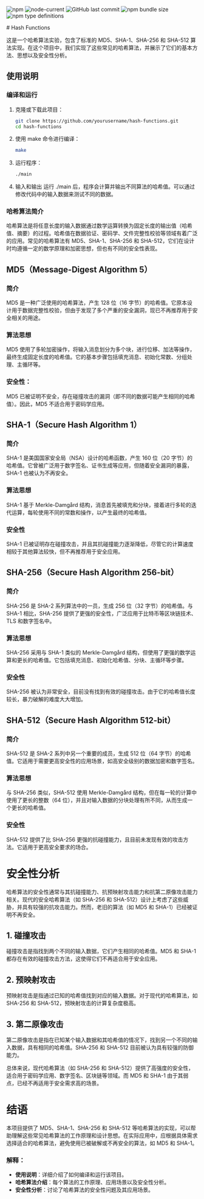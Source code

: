 ![npm](https://img.shields.io/npm/v/react-moralis)
![node-current](https://img.shields.io/node/v/react-moralis)
![GitHub last commit](https://img.shields.io/github/last-commit/MoralisWeb3/react-moralis)
![npm bundle size](https://img.shields.io/bundlephobia/minzip/react-moralis)
![npm type definitions](https://img.shields.io/npm/types/react-moralis)

</div>
# Hash Functions

这是一个哈希算法实验，包含了标准的 MD5、SHA-1、SHA-256 和 SHA-512 算法实现。在这个项目中，我们实现了这些常见的哈希算法，并展示了它们的基本方法、思想以及安全性分析。

## 使用说明

### 编译和运行

1. 克隆或下载此项目：
   ```bash
   git clone https://github.com/yourusername/hash-functions.git
   cd hash-functions

2. 使用 make 命令进行编译：

   ```bash
   make

3. 运行程序：
   ```bash
   ./main

4. 输入和输出
   运行 ./main 后，程序会计算并输出不同算法的哈希值。可以通过修改代码中的输入数据来测试不同的数据。

### 哈希算法简介
   哈希算法是将任意长度的输入数据通过数学运算转换为固定长度的输出值（哈希值、摘要）的过程。哈希值在数据验证、密码学、文件完整性校验等领域有着广泛的应用。常见的哈希算法有 MD5、SHA-1、SHA-256 和 SHA-512，它们在设计时均遵循一定的数学原理和加密思想，但也有不同的安全性表现。

## MD5（Message-Digest Algorithm 5）
### 简介
   MD5 是一种广泛使用的哈希算法，产生 128 位（16 字节）的哈希值。它原本设计用于数据完整性校验，但由于发现了多个严重的安全漏洞，现已不再推荐用于安全相关的用途。

### 算法思想
   MD5 使用了多轮加密操作，将输入消息划分为多个块，进行位移、加法等操作，最终生成固定长度的哈希值。它的基本步骤包括填充消息、初始化常数、分组处理、主循环等。

### 安全性：
   MD5 已被证明不安全，存在碰撞攻击的漏洞（即不同的数据可能产生相同的哈希值）。因此，MD5 不适合用于密码学应用。

## SHA-1（Secure Hash Algorithm 1）
### 简介
SHA-1 是美国国家安全局（NSA）设计的哈希函数，产生 160 位（20 字节）的哈希值。它曾被广泛用于数字签名、证书生成等应用，但随着安全漏洞的暴露，SHA-1 也被认为不再安全。
### 算法思想
SHA-1 基于 Merkle-Damgård 结构，消息首先被填充和分块，接着进行多轮的迭代运算，每轮使用不同的常数和操作，以产生最终的哈希值。
### 安全性
SHA-1 已被证明存在碰撞攻击，并且其抗碰撞能力逐渐降低，尽管它的计算速度相较于其他算法较快，但不再推荐用于安全应用。


## SHA-256（Secure Hash Algorithm 256-bit）
### 简介
SHA-256 是 SHA-2 系列算法中的一员，生成 256 位（32 字节）的哈希值。与 SHA-1 相比，SHA-256 提供了更强的安全性，广泛应用于比特币等区块链技术、TLS 和数字签名中。
### 算法思想
SHA-256 采用与 SHA-1 类似的 Merkle-Damgård 结构，但使用了更强的数学运算和更长的哈希值。它包括填充消息、初始化哈希值、分块、主循环等步骤。
### 安全性
SHA-256 被认为非常安全，目前没有找到有效的碰撞攻击。由于它的哈希值长度较长，暴力破解的难度大大增加。

## SHA-512（Secure Hash Algorithm 512-bit）
### 简介
SHA-512 是 SHA-2 系列中另一个重要的成员，生成 512 位（64 字节）的哈希值。它适用于需要更高安全性的应用场景，如高安全级别的数据加密和数字签名。
### 算法思想
与 SHA-256 类似，SHA-512 使用 Merkle-Damgård 结构，但在每一轮的计算中使用了更长的整数（64 位），并且对输入数据的分块处理有所不同，从而生成一个更长的哈希值。
### 安全性
SHA-512 提供了比 SHA-256 更强的抗碰撞能力，且目前未发现有效的攻击方法。它适用于更高安全要求的场合。

# 安全性分析
哈希算法的安全性通常与其抗碰撞能力、抗预映射攻击能力和抗第二原像攻击能力相关。现代的安全哈希算法（如 SHA-256 和 SHA-512）设计上考虑了这些威胁，并具有较强的抗攻击能力。然而，老旧的算法（如 MD5 和 SHA-1）已经被证明不再安全。

## 1. 碰撞攻击
碰撞攻击是指找到两个不同的输入数据，它们产生相同的哈希值。MD5 和 SHA-1 都存在有效的碰撞攻击方法，这使得它们不再适合用于安全应用。

## 2. 预映射攻击
预映射攻击是指通过已知的哈希值找到对应的输入数据。对于现代的哈希算法，如 SHA-256 和 SHA-512，预映射攻击的计算复杂度极高。

## 3. 第二原像攻击
第二原像攻击是指在已知某个输入数据和其哈希值的情况下，找到另一个不同的输入数据，具有相同的哈希值。SHA-256 和 SHA-512 目前被认为具有较强的防御能力。

总体来说，现代哈希算法（如 SHA-256 和 SHA-512）提供了高强度的安全性，适合用于密码学应用、数字签名、区块链等领域。而 MD5 和 SHA-1 由于其弱点，已经不再适用于安全需求高的场景。

# 结语
本项目提供了 MD5、SHA-1、SHA-256 和 SHA-512 等哈希算法的实现，可以帮助理解这些常见哈希算法的工作原理和设计思想。在实际应用中，应根据具体需求选择适合的哈希算法，避免使用已被破解或不再安全的算法，如 MD5 和 SHA-1。


### 解释：
- **使用说明**：详细介绍了如何编译和运行该项目。
- **哈希算法介绍**：每个算法的工作原理、应用场景以及安全性分析。
- **安全性分析**：讨论了哈希算法的安全性问题及其应用场景。
